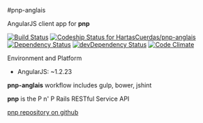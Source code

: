 #pnp-anglais

AngularJS client app for **pnp**

[![Build Status](https://travis-ci.org/HartasCuerdas/pnp-anglais.svg)](https://travis-ci.org/HartasCuerdas/pnp-anglais) [ ![Codeship Status for HartasCuerdas/pnp-anglais](https://www.codeship.io/projects/daa60ec0-2af3-0132-f351-063bdc17874c/status)](https://www.codeship.io/projects/38433) [![Dependency Status](https://gemnasium.com/HartasCuerdas/pnp-anglais.svg)](https://gemnasium.com/HartasCuerdas/pnp-anglais) [![devDependency Status](https://david-dm.org/HartasCuerdas/pnp-anglais/dev-status.svg)](https://david-dm.org/HartasCuerdas/pnp-anglais#info=devDependencies) [![Code Climate](https://codeclimate.com/github/HartasCuerdas/pnp-anglais/badges/gpa.svg)](https://codeclimate.com/github/HartasCuerdas/pnp-anglais)

Environment and Platform

* AngularJS: ~1.2.23

**pnp-anglais** workflow includes gulp, bower, jshint

**pnp** is the P n' P Rails RESTful Service API

[pnp repository on github](https://github.com/HartasCuerdas/pnp)
